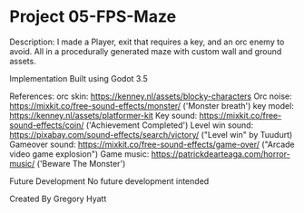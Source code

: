 # Project 05-FPS-Maze
Description:
I made a Player, exit that requires a key, and an orc enemy to avoid. All in a procedurally generated maze with custom wall and ground assets.

Implementation
Built using Godot 3.5

References:
orc skin: https://kenney.nl/assets/blocky-characters
Orc noise: https://mixkit.co/free-sound-effects/monster/ ('Monster breath')
key model: https://kenney.nl/assets/platformer-kit
Key sound: https://mixkit.co/free-sound-effects/coin/ ('Achievement Completed')
Level win sound: https://pixabay.com/sound-effects/search/victory/ ("Level win" by Tuudurt)
Gameover sound: https://mixkit.co/free-sound-effects/game-over/ ("Arcade video game explosion")
Game music: https://patrickdearteaga.com/horror-music/ ('Beware The Monster')

Future Development
No future development intended

Created By
Gregory Hyatt
